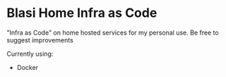 # Blasi Home Infra as Code

"Infra as Code" on home hosted services for my personal use. 
Be free to suggest improvements

Currently using:
- Docker
